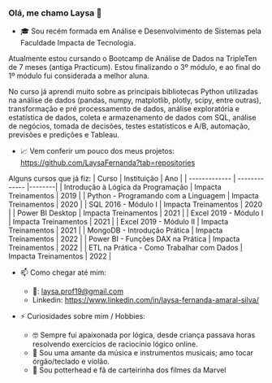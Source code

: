 ### Olá, me chamo Laysa 👋

- 🎓 Sou recém formada em Análise e Desenvolvimento de Sistemas pela Faculdade Impacta de Tecnologia.

Atualmente estou cursando o Bootcamp de Análise de Dados na TripleTen de 7 meses (antiga Practicum). Estou finalizando o 3º módulo, e ao final do 1º módulo fui considerada a melhor aluna.

No curso já aprendi muito sobre as principais bibliotecas Python utilizadas na análise de dados (pandas, numpy, matplotlib, plotly, scipy, entre outras), transformação e pré processamento de dados, análise exploratória e estatística de dados, coleta e armazenamento de dados com SQL, análise de negócios, tomada de decisões, testes estatísticos e A/B, automação, previsões e predições e Tableau.  

- 📈 Vem conferir um pouco dos meus projetos: https://github.com/LaysaFernanda?tab=repositories

Alguns cursos que já fiz:
| Curso | Instituição | Ano |
| ------------- | ------------- |--------|
| Introdução à Lógica da Programação  | Impacta Treinamentos  |   2019     |
| Python - Programando com a Linguagem  | Impacta Treinamentos  |   2020     |
| SQL 2016 - Módulo I  | Impacta Treinamentos  |   2020     |
| Power BI Desktop  | Impacta Treinamentos  |   2021    |
| Excel 2019 - Módulo I  | Impacta Treinamentos  |   2021     |
| Excel 2019 - Módulo II  | Impacta Treinamentos  |   2021     |
| MongoDB - Introdução Prática  | Impacta Treinamentos  |   2022     |
| Power BI - Funções DAX na Prática  | Impacta Treinamentos  |   2022     |
| ETL na Prática - Como Trabalhar com Dados  | Impacta Treinamentos  |   2022     |

- 📫 Como chegar até mim: 
    - 📧: laysa.prof19@gmail.com
    - Linkedin: https://www.linkedin.com/in/laysa-fernanda-amaral-silva/
      
- ⚡ Curiosidades sobre mim / Hobbies:
  - 🤓 Sempre fui apaixonada por lógica, desde criança passava horas resolvendo exercícios de raciocínio lógico online.
  - 🎼 Sou uma amante da música e instrumentos musicais; amo tocar órgão/teclado e violão.
  - 🎥 Sou potterhead e fã de carteirinha dos filmes da Marvel
